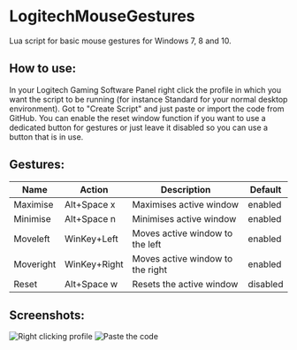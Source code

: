 # LogitechMouseGestures
Lua script for basic mouse gestures for Windows 7, 8 and 10.

## How to use:
In your Logitech Gaming Software Panel right click the profile in which you want the script to be running (for instance Standard for your normal desktop environment). Got to "Create Script" and just paste or import the code from GitHub. You can enable the reset window function if you want to use a dedicated button for gestures or just leave it disabled so you can use a button that is in use.

## Gestures:
Name | Action  | Description | Default
---- | ------- | ----------- | -------
Maximise | Alt+Space x | Maximises active window | enabled
Minimise | Alt+Space n | Minimises active window | enabled
Moveleft | WinKey+Left | Moves active window to the left | enabled
Moveright | WinKey+Right | Moves active window to the right | enabled
Reset | Alt+Space w | Resets the active window | disabled

## Screenshots:
![Right clicking profile](http://i.imgur.com/zNqAKtB.png "Right click a profile")
![Paste the code](http://i.imgur.com/yppbAkH.png "Paste code from Github")

